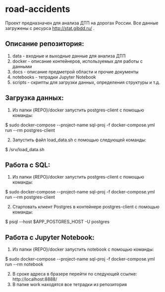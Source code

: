 # road-accidents
Проект предназначен для анализа ДТП на дорогах России.
Все данные загружены с ресурса http://stat.gibdd.ru/ .

## Описание репозитория:
1. data - входные и выходные данные для анализа ДТП
2. docker	- описание контейнеров, используемых для работы с данными
3. docs	- описание предметрой области и прочие документы
4. notebooks	 - тетрадки Jupyter Notebook
5. scripts - скрипты для загрузки данных, определения структуры и т.д.

## Загрузка данных:

1) Из папки {REPO}/docker запустить postgres-client c  помощью команды:

$ sudo docker-compose --project-name sql-proj -f docker-compose.yml run --rm postgres-client

2) Запустить файл load_data.sh с помощью следующей команды:

$ /srv/load_data.sh


## Работа с SQL:
1) Из папки {REPO}/docker запустить postgres-client c  помощью команды:

$ sudo docker-compose --project-name sql-proj -f docker-compose.yml run --rm postgres-client

2) Стартовать клиент Postgres в контейнере postgres-client с помощью команды:

$ psql --host $APP_POSTGRES_HOST -U postgres


## Работа с Jupyter Notebook:
1) Из папки {REPO}/docker запустить notebook c помощью команды:

$ sudo docker-compose --project-name sql-proj -f docker-compose.yml run --rm notebook

2) В сроке адреса в бразере перейти по следующей ссылке: http://localhost:8888/
3) В папке work находятся все тетрадки из репозитория


